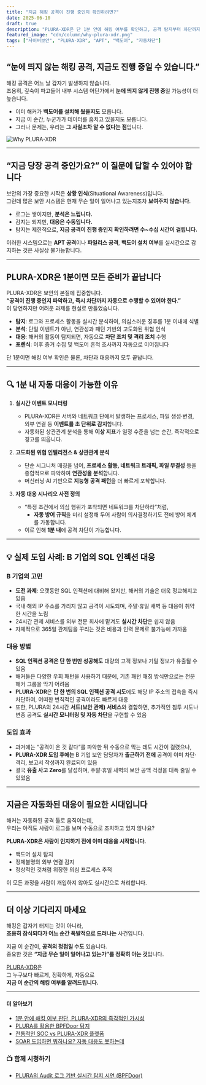 ```yaml
---
title: "지금 해킹 공격이 진행 중인지 확인하려면?"
date: 2025-06-10
draft: true
description: "PLURA-XDR은 단 1분 안에 해킹 여부를 확인하고, 공격 탐지부터 차단까지 자동으로 대응합니다."
featured_image: "cdn/column/why-plura-xdr.png"
tags: ["사이버보안", "PLURA-XDR", "APT", "백도어", "자동차단"]
---
```


## “눈에 띄지 않는 해킹 공격, 지금도 진행 중일 수 있습니다.”

해킹 공격은 어느 날 갑자기 발생하지 않습니다.  
조용히, 깊숙이 파고들어 내부 시스템 어딘가에서 **눈에 띄지 않게 진행 중**일 가능성이 더 높습니다.

- 이미 해커가 **백도어를 설치해 뒀을지도** 모릅니다.  
- 지금 이 순간, 누군가가 데이터를 훔치고 있을지도 모릅니다.  
- 그러나 문제는, 우리는 **그 사실조차 알 수 없다는 점**입니다.

![Why PLURA-XDR](https://blog.plura.io/cdn/column/why-plura-xdr.png)

<!--more-->

---

## “지금 당장 공격 중인가요?” 이 질문에 답할 수 있어야 합니다

보안의 가장 중요한 시작은 **상황 인식**(Situational Awareness)입니다.  
그런데 많은 보안 시스템은 현재 무슨 일이 일어나고 있는지조차 **보여주지 않습니다**.

- 로그는 쌓이지만, **분석은 느립니다.**
- 감지는 되지만, **대응은 수동입니다.**
- 탐지는 제한적으로, **지금 공격이 진행 중인지 확인하려면 수~수십 시간이 걸립니다.**

이러한 시스템으로는 **APT 공격**이나 **파일리스 공격**, **백도어 설치 여부**를 실시간으로 감지하는 것은 사실상 불가능합니다.

---

## PLURA-XDR은 1분이면 모든 준비가 끝납니다

PLURA-XDR은 보안의 본질에 집중합니다.  
**“공격이 진행 중인지 파악하고, 즉시 차단까지 자동으로 수행할 수 있어야 한다.”**  
이 당연하지만 어려운 과제를 현실로 만들었습니다.

- **탐지**: 로그와 프로세스 활동을 실시간 분석하여, 의심스러운 징후를 1분 이내에 식별  
- **분석**: 단일 이벤트가 아닌, 연관성과 패턴 기반의 고도화된 위협 인식  
- **대응**: 해커의 활동이 탐지되면, 자동으로 **차단 조치 및 격리 조치** 수행  
- **포렌식**: 이후 증거 수집 및 백도어 흔적 조사까지 자동으로 이어집니다

단 1분이면 해킹 여부 확인은 물론, 차단과 대응까지 모두 끝납니다.

---

## 🔍 1분 내 자동 대응이 가능한 이유

1. **실시간 이벤트 모니터링**  
   - PLURA-XDR은 서버와 네트워크 단에서 발생하는 프로세스, 파일 생성·변경, 외부 연결 등 **이벤트를 초 단위로 감지**합니다.  
   - 자동화된 상관관계 분석을 통해 **이상 지표**가 일정 수준을 넘는 순간, 즉각적으로 경고를 띄웁니다.

2. **고도화된 위협 인텔리전스 & 상관관계 분석**  
   - 단순 시그니처 매칭을 넘어, **프로세스 활동, 네트워크 트래픽, 파일 무결성** 등을 종합적으로 파악하여 **연관성을 분석**합니다.  
   - 머신러닝·AI 기반으로 **지능형 공격 패턴**을 더 빠르게 포착합니다.

3. **자동 대응 시나리오 사전 정의**  
   - “특정 조건에서 의심 행위가 포착되면 네트워크를 차단하라”처럼,  
     - **자동 방어 규칙**을 미리 설정해 두어 사람이 의사결정하기도 전에 방어 체계를 가동합니다.  
   - 이로 인해 **1분 내**에 공격 차단이 가능합니다.

---

## 💡 실제 도입 사례: B 기업의 SQL 인젝션 대응

### B 기업의 고민  
- **도전 과제**: 오랫동안 SQL 인젝션에 대비해 왔지만, 해커의 기술은 더욱 정교해지고 있음  
- 국내·해외 IP 주소를 가리지 않고 공격이 시도되며, 주말·휴일 새벽 등 대응이 취약한 시간을 노림  
- 24시간 관제 서비스를 외부 전문 회사에 맡겨도 **실시간 차단**은 쉽지 않음  
- 자체적으로 365일 관제팀을 꾸리는 것은 비용과 인력 문제로 불가능에 가까움

### 대응 방법  
- **SQL 인젝션 공격은 단 한 번만 성공해도** 대량의 고객 정보나 기밀 정보가 유출될 수 있음  
- 해커들은 다양한 우회 패턴을 사용하기 때문에, 기존 패턴 매칭 방식만으로는 전문 해커 그룹을 막기 어려움  
- **PLURA-XDR**은 **단 한 번의 SQL 인젝션 공격 시도**에도 해당 IP 주소의 접속을 즉시 차단하여, 어떠한 변칙적인 공격이라도 빠르게 대응  
- 또한, PLURA의 24시간 **서트(보안 관제) 서비스**와 결합하면, 추가적인 침투 시도나 변종 공격도 **실시간 모니터링 및 자동 차단**을 구현할 수 있음

### 도입 효과  
- 과거에는 “공격이 온 것 같다”를 파악한 뒤 수동으로 막는 데도 시간이 걸렸으나,  
- **PLURA-XDR 도입 후에는** B 기업 보안 담당자가 **출근하기 전에** 공격이 이미 차단·격리, 보고서 작성까지 완료되어 있음  
- 결국 **유출 사고 Zero**를 달성하며, 주말·휴일 새벽의 보안 공백 걱정을 대폭 줄일 수 있었음

---

## 지금은 자동화된 대응이 필요한 시대입니다

해커는 자동화된 공격 툴로 움직이는데,  
우리는 아직도 사람이 로그를 보며 수동으로 조치하고 있지 않나요?

**PLURA-XDR은 사람이 인지하기 전에 이미 대응을 시작합니다.**

- 백도어 설치 탐지  
- 정체불명의 외부 연결 감지  
- 정상적인 것처럼 위장한 의심 프로세스 추적  

이 모든 과정을 사람이 개입하지 않아도 실시간으로 처리합니다.

---

## 더 이상 기다리지 마세요

해킹은 갑자기 터지는 것이 아니라,  
**조용히 잠식되다가 어느 순간 폭발적으로 드러나는** 사건입니다.

지금 이 순간이, **공격의 정점일 수도** 있습니다.  
중요한 것은 **“지금 무슨 일이 일어나고 있는가”를 정확히 아는 것**입니다.

[PLURA-XDR](https://www.plura.io)은  
그 누구보다 빠르게, 정확하게, 자동으로  
**지금 이 순간의 해킹 여부를 알려드립니다.**

---

#### 더 알아보기

- [1분 안에 해킹 여부 판단, PLURA-XDR의 즉각적인 가시성](https://blog.plura.io/ko/respond/1-minute-detection/)
- [PLURA를 활용한 BPFDoor 탐지](https://blog.plura.io/ko/respond/bpfdoor_with_plura/)
- [전통적인 SOC vs PLURA-XDR 플랫폼](https://blog.plura.io/ko/column/traditional_soc_vs_plura_xdr/)
- [SOAR 도입하면 뭐하나요? 자동 대응도 못하는데](https://blog.plura.io/ko/column/why_soar_always_fails/)

### 📺 함께 시청하기
- [PLURA의 Audit 로그 기반 실시간 탐지 시연 (BPFDoor)](https://youtu.be/Rkz7vNAM0ZY)
